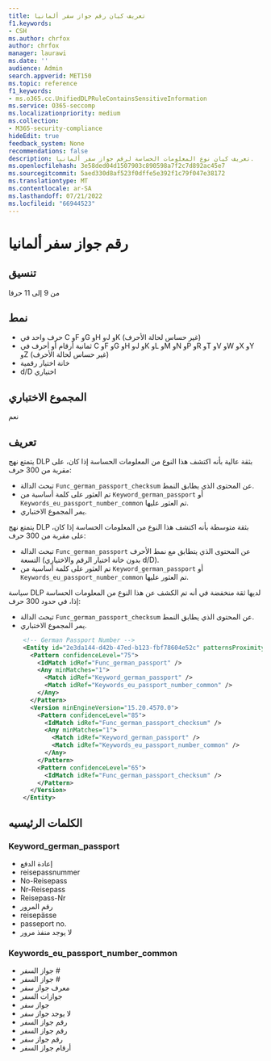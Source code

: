 ```yaml
---
title: تعريف كيان رقم جواز سفر ألمانيا
f1.keywords:
- CSH
ms.author: chrfox
author: chrfox
manager: laurawi
ms.date: ''
audience: Admin
search.appverid: MET150
ms.topic: reference
f1_keywords:
- ms.o365.cc.UnifiedDLPRuleContainsSensitiveInformation
ms.service: O365-seccomp
ms.localizationpriority: medium
ms.collection:
- M365-security-compliance
hideEdit: true
feedback_system: None
recommendations: false
description: تعريف كيان نوع المعلومات الحساسة لرقم جواز سفر ألمانيا.
ms.openlocfilehash: 3e58ded04d1507903c890598a7f2c7d892ac45e7
ms.sourcegitcommit: 5aed330d8af523f0dffe5e392f1c79f047e38172
ms.translationtype: MT
ms.contentlocale: ar-SA
ms.lasthandoff: 07/21/2022
ms.locfileid: "66944523"
---
```

# <a name="germany-passport-number"></a>رقم جواز سفر ألمانيا

## <a name="format"></a>تنسيق

من 9 إلى 11 حرفا

## <a name="pattern"></a>نمط

- حرف واحد في C وF وG وH وJ وK (غير حساس لحالة الأحرف)
- ثمانية أرقام أو أحرف في C وF وG وH وJ وK وL وM وN وP وR وT وV وW وX وY وZ (غير حساس لحالة الأحرف)
- خانة اختيار رقمية
- d/D اختياري

## <a name="checksum"></a>المجموع الاختباري

نعم

## <a name="definition"></a>تعريف

يتمتع نهج DLP بثقة عالية بأنه اكتشف هذا النوع من المعلومات الحساسة إذا كان، على مقربة من 300 حرف:

- تبحث الدالة `Func_german_passport_checksum` عن المحتوى الذي يطابق النمط.
- تم العثور على كلمة أساسية من `Keyword_german_passport` أو `Keywords_eu_passport_number_common` تم العثور عليها.
- يمر المجموع الاختباري.

يتمتع نهج DLP بثقة متوسطة بأنه اكتشف هذا النوع من المعلومات الحساسة إذا كان، على مقربة من 300 حرف:

- تبحث الدالة `Func_german_passport` عن المحتوى الذي يتطابق مع نمط الأحرف التسعة (بدون خانة اختيار الرقم والاختياري d/D).
- تم العثور على كلمة أساسية من `Keyword_german_passport` أو `Keywords_eu_passport_number_common` تم العثور عليها.

سياسة DLP لديها ثقة منخفضة في أنه تم الكشف عن هذا النوع من المعلومات الحساسة إذا، في حدود 300 حرف:

- تبحث الدالة `Func_german_passport_checksum` عن المحتوى الذي يطابق النمط.
- يمر المجموع الاختباري.

```xml
    <!-- German Passport Number -->
    <Entity id="2e3da144-d42b-47ed-b123-fbf78604e52c" patternsProximity="300" recommendedConfidence="75">
      <Pattern confidenceLevel="75">
        <IdMatch idRef="Func_german_passport" />
        <Any minMatches="1">
          <Match idRef="Keyword_german_passport" />
          <Match idRef="Keywords_eu_passport_number_common" />
        </Any>
      </Pattern>
      <Version minEngineVersion="15.20.4570.0">
        <Pattern confidenceLevel="85">
          <IdMatch idRef="Func_german_passport_checksum" />
          <Any minMatches="1">
            <Match idRef="Keyword_german_passport" />
            <Match idRef="Keywords_eu_passport_number_common" />
          </Any>
        </Pattern>
        <Pattern confidenceLevel="65">
          <IdMatch idRef="Func_german_passport_checksum" />
        </Pattern>
      </Version>
    </Entity>
```

## <a name="keywords"></a>الكلمات الرئيسيه

### <a name="keyword_german_passport"></a>Keyword_german_passport

- إعادة الدفع
- reisepassnummer
- No-Reisepass
- Nr-Reisepass
- Reisepass-Nr
- رقم المرور
- reisepässe
- passeport no.
- لا يوجد منفذ مرور

### <a name="keywords_eu_passport_number_common"></a>Keywords_eu_passport_number_common

- جواز السفر #
- جواز السفر #
- معرف جواز سفر
- جوازات السفر
- جواز سفر
- لا يوجد جواز سفر
- رقم جواز السفر
- رقم جواز السفر
- رقم جواز سفر
- أرقام جواز السفر